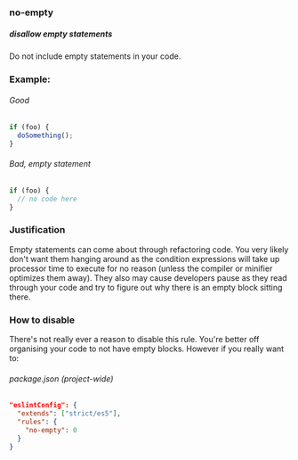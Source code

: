 ### no-empty
##### disallow empty statements

Do not include empty statements in your code.

### Example:

###### Good
```js
if (foo) {
  doSomething();
}
```

###### Bad, empty statement
```js
if (foo) {
  // no code here
}
```

### Justification

Empty statements can come about through refactoring code. You very likely don't want them hanging around as the condition expressions will take up processor time to execute for no reason (unless the compiler or minifier optimizes them away). They also may cause developers pause as they read through your code and try to figure out why there is an empty block sitting there.

### How to disable

There's not really ever a reason to disable this rule. You're better off organising your code to not have empty blocks. However if you really want to:

###### package.json (project-wide)
```json
"eslintConfig": {
  "extends": ["strict/es5"],
  "rules": {
    "no-empty": 0
  }
}
```
